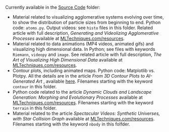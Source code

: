 Currently available in the <a href="https://github.com/VincentGranville/Visualizations/tree/main/Source-Code">Source Code</a> folder:
<ul>
<li> Material related to visualizing agglomerative systems evolving over time, to show the distribution of particle sizes from beginning to end. Python code: <code>atoms.py</code>. Output videos: see <code>histo</code> files in this folder. Related article with full description, <em>Generating and Videolizing Agglomerative Processes</em> available at <a href="https://MLTechniques.com/resources">MLTechniques.com/resources</a>.</li>
<li> Material related to data animations (MP4 videos, animated gifs) and visualizing high dimensional data. In Python; see files with keywords <code>Riemann</code>, <code>videopy</code> and <code>image</code>. See related article with full description, <em>The Art of Visualizing High Dimensional Data</em> available at <a href="https://MLTechniques.com/resources">MLTechniques.com/resources</a>.</li>
  <li>Contour plots, including animated maps. Python code: Matplotlib vs. Plotpy. All the details are in the article <em>From 3D Contour Plots to AI-Generated Art
</em>, available <a href="https://mltblog.com/3MX5GrM">here</a>. Filenames starting with the keyword <code>contour</code> in this folder. </li>
<li>Python code related to the article <em>Dynamic Clouds and Landscape Generation: Morphing and Evolutionary Processes</em> available at <a href="https://MLTechniques.com/resources">MLTechniques.com/resources</a>. Filenames starting with the keyword <code>terrain</code> in this folder.</li>
<li>Material related to the article <em>Spectacular Videos: Synthetic Universes, with Star Collision Graph</em> available at <a href="https://MLTechniques.com/resources">MLTechniques.com/resources</a>. Filenames starting with the keyword <code>nbody</code> in this folfder.</li>
</ul>
